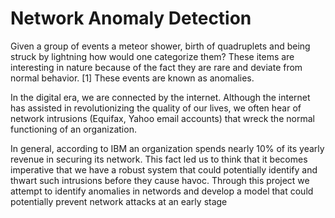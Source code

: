 # Network Anomaly Detection

Given a group of events a meteor shower, birth of quadruplets and being struck by lightning how would one categorize them? These items are interesting in nature because of the fact they are rare and deviate from normal behavior. [1] These events are known as anomalies.

In the digital era, we are connected by the internet. Although the internet has assisted in revolutionizing the quality of our lives, we often hear of network intrusions (Equifax, Yahoo email accounts) that wreck the normal functioning of an organization.

In general, according to IBM an organization spends nearly 10% of its yearly revenue in securing its network. This fact led us to think that it becomes imperative that we have a robust system that could potentially identify and thwart such intrusions before they cause havoc. Through this project we attempt to identify anomalies in networds and develop a model that could potentially prevent network attacks at an early stage
